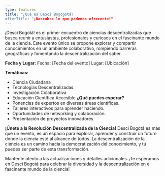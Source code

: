 ```yaml
---
type: features
title: "¿Qué es DeSci Bogogotá?
afterTitle: "¡Descubre lo que podemos ofrecerte!"
---
```

¡Desci Bogotá! es el primer encuentro de ciencias descentralizadas que busca reunir a entusiastas, profesionales y curiosos en el fascinante mundo de la ciencia. Este evento único se propone explorar y compartir conocimientos en un ambiente colaborativo, rompiendo barreras geográficas y fomentando la descentralización del saber.

**Fecha y Lugar:**
Fecha: [Fecha del evento]
Lugar: [Ubicación]

**Temáticas:**
- Ciencia Ciudadana
- Tecnologías Descentralizadas
- Investigación Colaborativa
- Educación Científica Accesible
**¿Qué puedes esperar?**
- Ponencias de expertos en diversas áreas científicas.
- Talleres interactivos para aprender haciendo.
- Oportunidades de networking y colaboración.
- Presentación de proyectos innovadores.

**¡Únete a la Revolución Descentralizada de la Ciencia!**
Desci Bogotá es más que un evento, es un espacio para explorar, aprender y construir un futuro donde la ciencia esté al alcance de todos. La descentralización de la ciencia es un camino hacia la democratización del conocimiento, y tú puedes ser parte de esta transformación.

Mantente atento a las actualizaciones y detalles adicionales. ¡Te esperamos en Desci Bogotá para celebrar la diversidad y la descentralización en el fascinante mundo de la ciencia!
